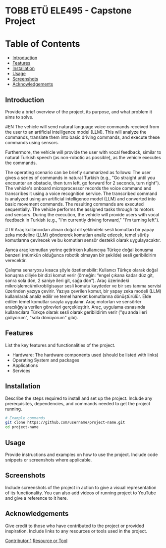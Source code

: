 # TOBB ETÜ ELE495 - Capstone Project

# Table of Contents
- [Introduction](#introduction)
- [Features](#features)
- [Installation](#installation)
- [Usage](#usage)
- [Screenshots](#screenshots)
- [Acknowledgements](#acknowledgements)

## Introduction
Provide a brief overview of the project, its purpose, and what problem it aims to solve.

#EN
The vehicle will send natural language voice commands received from the user to an artificial intelligence model (LLM). This will analyze the commands, translate them into basic driving commands, and execute these commands using sensors.

Furthermore, the vehicle will provide the user with vocal feedback, similar to natural Turkish speech (as non-robotic as possible), as the vehicle executes the commands.

The operating scenario can be briefly summarized as follows: The user gives a series of commands in natural Turkish (e.g., "Go straight until you encounter an obstacle, then turn left, go forward for 2 seconds, turn right"). The vehicle's onboard microprocessor records the voice command and transcribes it using a voice recognition service. The transcribed command is analyzed using an artificial intelligence model (LLM) and converted into basic movement commands. The resulting commands are executed sequentially. The vehicle performs the assigned tasks through its motors and sensors. During the execution, the vehicle will provide users with vocal feedback in Turkish (e.g., "I'm currently driving forward," "I'm turning left").

#TR
Araç kullanıcıdan alınan doğal dil şeklindeki sesli komutları bir yapay zeka modeline (LLM) göndererek komutları analiz edecek, temel sürüş komutlarına çevirecek ve bu komutları sensör destekli olarak uygulayacaktır.

Ayrıca araç komutları yerine getirirken kullanıcıya Türkçe doğal konuşma benzeri (mümkün olduğunca robotik olmayan bir şekilde) sesli geribildirim verecektir. 

Çalışma senaryosu kısaca şöyle özetlenebilir: Kullanıcı Türkçe olarak doğal konuşma diliyle bir dizi komut verir (örneğin: “engel çıkana kadar düz git, sonra sola dön, 2 saniye ileri git, sağa dön”). Araç üzerindeki mikroişlemci/mikrobilgisayar sesli komutu kaydeder ve bir ses tanıma servisi üzerinden yazıya çevirir. Yazıya çevrilen komut, bir yapay zeka modeli (LLM) kullanılarak analiz edilir ve temel hareket komutlarına dönüştürülür. Elde edilen temel komutlar sırayla uygulanır. Araç motorları ve sensörler aracılığıyla verilen görevleri gerçekleştirir. Araç, uygulama esnasında kullanıcılara Türkçe olarak sesli olarak geribildirim verir ("şu anda ileri gidiyorum", "sola dönüyorum" gibi). 


## Features
List the key features and functionalities of the project.
- Hardware: The hardware components used (should be listed with links)
- Operating System and packages
- Applications 
- Services 

## Installation
Describe the steps required to install and set up the project. Include any prerequisites, dependencies, and commands needed to get the project running.

```bash
# Example commands
git clone https://github.com/username/project-name.git
cd project-name
```

## Usage
Provide instructions and examples on how to use the project. Include code snippets or screenshots where applicable.

## Screenshots
Include screenshots of the project in action to give a visual representation of its functionality. You can also add videos of running project to YouTube and give a reference to it here. 

## Acknowledgements
Give credit to those who have contributed to the project or provided inspiration. Include links to any resources or tools used in the project.

[Contributor 1](https://github.com/user1)
[Resource or Tool](https://www.nvidia.com)
